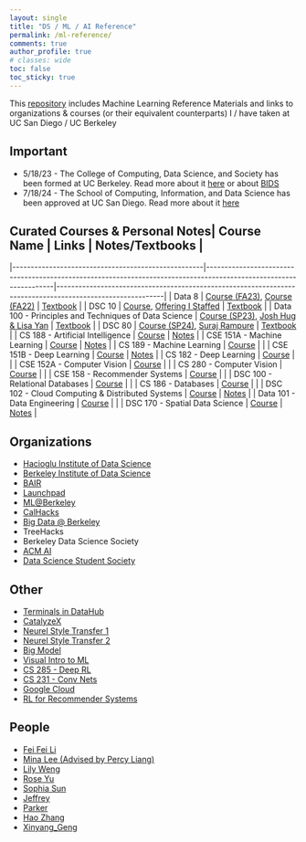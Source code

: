 ```yaml
---
layout: single
title: "DS / ML / AI Reference"
permalink: /ml-reference/
comments: true
author_profile: true
# classes: wide
toc: false
toc_sticky: true
---
```


This [repository](https://github.com/natdosan/ML-Reference) includes Machine Learning Reference Materials and links to organizations & courses (or their equivalent counterparts) I  / have taken at UC San Diego / UC Berkeley

## Important
- 5/18/23 - The College of Computing, Data Science, and Society has been formed at UC Berkeley. 
Read more about it [here](https://data.berkeley.edu/) or about [BIDS](https://bids.berkeley.edu/software)
- 7/18/24 - The School of Computing, Information, and Data Science has been approved at UC San Diego. Read more about it [here](https://today.ucsd.edu/story/uc-regents-approve-new-school-of-computing-information-and-data-sciences-at-uc-san-diego)

## Curated Courses & Personal Notes| **Course Name**                                    | **Links**                                                                                                         | **Notes/Textbooks**                                                                                       |
|----------------------------------------------------|------------------------------------------------------------------------------------------------------------------|-----------------------------------------------------------------------------------------------------------|
| Data 8                                             | [Course (FA23)](https://www.data8.org/fa23/), [Course (FA22)](https://www.data8.org/fa22/)                        | [Textbook](https://inferentialthinking.com/chapters/intro.html)                                           |
| DSC 10                                            | [Course](https://dsc10.com/), [Offering I Staffed](https://dsc-courses.github.io/dsc10-2023-fa/)                 | [Textbook](https://inferentialthinking.com/chapters/intro.html)                                           |
| Data 100 - Principles and Techniques of Data Science | [Course (SP23)](https://ds100.org/sp23/), [Josh Hug & Lisa Yan](https://ds100.org/sp22/)                         | [Textbook](https://learningds.org/intro.html)                                                            |
| DSC 80                                            | [Course (SP24)](https://dsc-courses.github.io/dsc80-2024-sp/), [Suraj Rampure](https://dsc-courses.github.io/dsc80-2024-wi/) | [Textbook](https://learningds.org/intro.html)                                                            |
| CS 188 - Artificial Intelligence                  | [Course](https://inst.eecs.berkeley.edu/~cs188/su23/)                                                            | [Notes](https://purrfect-zinc-f80.notion.site/CS-188-Notes-0db1181094744173ac5efdce49d563d9?pvs=4)        |
| CSE 151A - Machine Learning                       | [Course](https://shangjingbo1226.github.io/teaching/2023-spring-CSE151A-CSE-251A-ML)                            | [Notes](https://purrfect-zinc-f80.notion.site/CSE-151A-Notes-9ecf18e9b1c8482a8eeb69784a098bf2)            |
| CS 189 - Machine Learning                         | [Course](https://people.eecs.berkeley.edu/~jrs/189/)                                                            |                                                                                                           |
| CSE 151B - Deep Learning                          | [Course](https://sites.google.com/view/cse151b)                                                                 | [Notes](https://purrfect-zinc-f80.notion.site/CSE-151B-Notes-2c97fd4b582a4419870758f31b3ac72b?pvs=4)      |
| CS 182 - Deep Learning                            | [Course](https://inst.eecs.berkeley.edu/~cs182/sp23/)                                                           |                                                                                                           |
| CSE 152A - Computer Vision                        | [Course](https://ucsd-cse-152.github.io/FA20/schedule.html)                                                     |                                                                                                           |
| CS 280 - Computer Vision                          | [Course](https://cs280-berkeley.github.io/)                                                                     |                                                                                                           |
| CSE 158 - Recommender Systems                     | [Course](https://cseweb.ucsd.edu/classes/fa23/cse258-a/)                                                        |                                                                                                           |
| DSC 100 - Relational Databases                    | [Course](https://kshannon.github.io/ucsd-dsc100/)                                                               |                                                                                                           |
| CS 186 - Databases                                | [Course](https://cs186berkeley.net/)                                                                            |                                                                                                           |
| DSC 102 - Cloud Computing & Distributed Systems   | [Course](https://dsc-courses.github.io/dsc102-2023-sp/)                                                         | [Notes](https://purrfect-zinc-f80.notion.site/DSC-102-Notes-a1c1d75786d6442eb22af3667f6d800c?pvs=4)       |
| Data 101 - Data Engineering                       | [Course](https://www.data101.org/sp24/)                                                                         |                                                                                                           |
| DSC 170 - Spatial Data Science                    | [Course](https://sites.google.com/ucsd.edu/dsc-170-winter-2023/syllabus?authuser=0)                             | [Notes](https://purrfect-zinc-f80.notion.site/DSC-170-Notes-f9da860424604dd7981c1f074a990edc?pvs=4)       |



## Organizations
* [Hacioglu Institute of Data Science](https://dsc-courses.github.io/)
* [Berkeley Institute of Data Science](https://bids.berkeley.edu/)
* [BAIR](https://bair.berkeley.edu/blog/?refresh=1)
* [Launchpad](https://launchpad.berkeley.edu/projects/)
* [ML@Berkeley](https://ml.berkeley.edu/)
* [CalHacks](https://www.calhacks.io/)
* [Big Data @ Berkeley](https://bd.berkeley.edu/)
* TreeHacks
* Berkeley Data Science Society 
* [ACM AI](https://ai.acmucsd.com/)
* [Data Science Student Society](https://ds3ucsd.com)

## Other 
* [Terminals in DataHub](https://sndev.ucsd.edu/its?id=kb_article_view&sysparm_article=KB0033812)
* [CatalyzeX](https://www.catalyzex.com/paper/arxiv:1901.03915)
* [Neurel Style Transfer 1](https://www.v7labs.com/blog/neural-style-transfer)
* [Neurel Style Transfer 2](https://reiinakano.com/2019/06/21/robust-neural-style-transfer.html)
* [Big Model](https://sites.google.com/view/icml-2022-big-model)
* [Visual Intro to ML](http://www.r2d3.us/visual-intro-to-machine-learning-part-1/)
* [CS 285 - Deep RL](https://rail.eecs.berkeley.edu/deeprlcourse/)
* [CS 231 - Conv Nets](https://cs231n.github.io/convolutional-networks/)
* [Google Cloud](https://docs.google.com/document/d/1YKSzyy5mk2h2lCKmoIyMUJ4AouT5nvzInwRlKxV2rQA/edit)
* [RL for Recommender Systems](https://arxiv.org/abs/2101.06286)

## People
* [Fei Fei Li](https://profiles.stanford.edu/fei-fei-li?releaseVersion=10.5.2)
* [Mina Lee (Advised by Percy Liang)](https://minalee.info/about/)
* [Lily Weng](https://lilywenglab.github.io/)
* [Rose Yu](roseyu.com)
* [Sophia Sun](https://huiwenn.github.io/assets/img/idx/cv.pdf)
* [Jeffrey](https://jshen13.github.io/)
* [Parker](https://parkeraddison.com/)
* [Hao Zhang](https://forms.office.com/pages/responsepage.aspx?id=DQSIkWdsW0yxEjajBLZtrQAAAAAAAAAAAANAAa-SsTJUM1M1QlNEWERZTVJKTFJRUzhOUk1FVjg0MC4u)
* [Xinyang_Geng](http://young-geng.xyz/)
